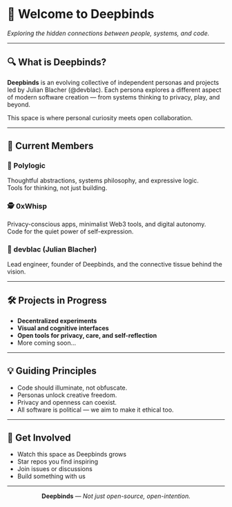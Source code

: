 <p align="center">
  <h1>🧬 Welcome to <strong>Deepbinds</strong></h1>
  <em>Exploring the hidden connections between people, systems, and code.</em>
</p>

---

## 🔍 What is Deepbinds?

**Deepbinds** is an evolving collective of independent personas and projects led by Julian Blacher (@devblac). Each persona explores a different aspect of modern software creation — from systems thinking to privacy, play, and beyond.

This space is where personal curiosity meets open collaboration.

---

## 👤 Current Members

### 🧠 Polylogic  
Thoughtful abstractions, systems philosophy, and expressive logic.  
Tools for thinking, not just building.

### 🕵️ 0xWhisp  
Privacy-conscious apps, minimalist Web3 tools, and digital autonomy.  
Code for the quiet power of self-expression.

### 👤 devblac (Julian Blacher)  
Lead engineer, founder of Deepbinds, and the connective tissue behind the vision.

---

## 🛠 Projects in Progress

- **Decentralized experiments**
- **Visual and cognitive interfaces**
- **Open tools for privacy, care, and self-reflection**
- More coming soon...

---

## 💡 Guiding Principles

- Code should illuminate, not obfuscate.
- Personas unlock creative freedom.
- Privacy and openness can coexist.
- All software is political — we aim to make it ethical too.

---

## 🤝 Get Involved

- Watch this space as Deepbinds grows
- Star repos you find inspiring
- Join issues or discussions
- Build something with us

---

<p align="center">
  <strong>Deepbinds</strong> — <em>Not just open-source, open-intention.</em>
</p>
